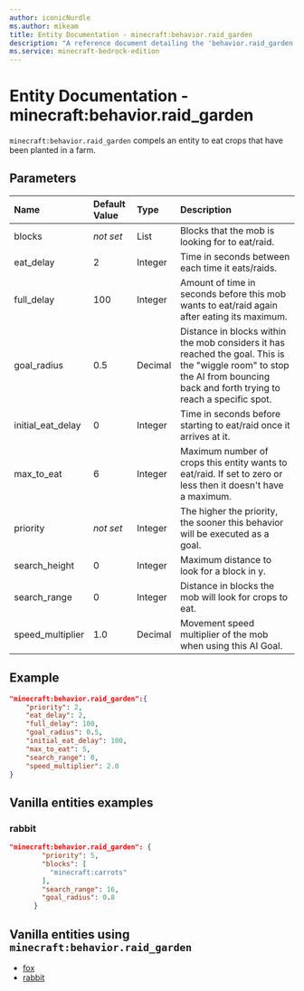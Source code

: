 ```yaml
---
author: iconicNurdle
ms.author: mikeam
title: Entity Documentation - minecraft:behavior.raid_garden
description: "A reference document detailing the 'behavior.raid_garden' entity goal"
ms.service: minecraft-bedrock-edition
---
```


# Entity Documentation - minecraft:behavior.raid_garden

`minecraft:behavior.raid_garden` compels an entity to eat crops that have been planted in a farm.

## Parameters

|Name |Default Value  |Type  |Description  |
|:----------|:----------|:----------|:----------|
|blocks|*not set* | List|  Blocks that the mob is looking for to eat/raid. |
|eat_delay| 2| Integer|  Time in seconds between each time it eats/raids. |
| full_delay| 100| Integer| Amount of time in seconds before this mob wants to eat/raid again after eating its maximum. |
|goal_radius| 0.5| Decimal|  Distance in blocks within the mob considers it has reached the goal. This is the "wiggle room" to stop the AI from bouncing back and forth trying to reach a specific spot. |
|initial_eat_delay| 0| Integer|  Time in seconds before starting to eat/raid once it arrives at it. |
|max_to_eat| 6| Integer| Maximum number of crops this entity wants to eat/raid. If set to zero or less then it doesn't have a maximum. |
|priority|*not set*|Integer|The higher the priority, the sooner this behavior will be executed as a goal.|
|search_height| 0 | Integer | Maximum distance to look for a block in y. |
|search_range| 0| Integer| Distance in blocks the mob will look for crops to eat. |
|speed_multiplier| 1.0| Decimal|  Movement speed multiplier of the mob when using this AI Goal. |

## Example

```json
"minecraft:behavior.raid_garden":{
    "priority": 2,
    "eat_delay": 2,
    "full_delay": 100,
    "goal_radius": 0.5,
    "initial_eat_delay": 100,
    "max_to_eat": 5,
    "search_range": 0,
    "speed_multiplier": 2.0
}
```

## Vanilla entities examples

### rabbit

```json
"minecraft:behavior.raid_garden": {
        "priority": 5,
        "blocks": [
          "minecraft:carrots"
        ],
        "search_range": 16,
        "goal_radius": 0.8
      }
```

## Vanilla entities using `minecraft:behavior.raid_garden`

- [fox](../../../../Source/VanillaBehaviorPack_Snippets/entities/fox.md)
- [rabbit](../../../../Source/VanillaBehaviorPack_Snippets/entities/rabbit.md)
